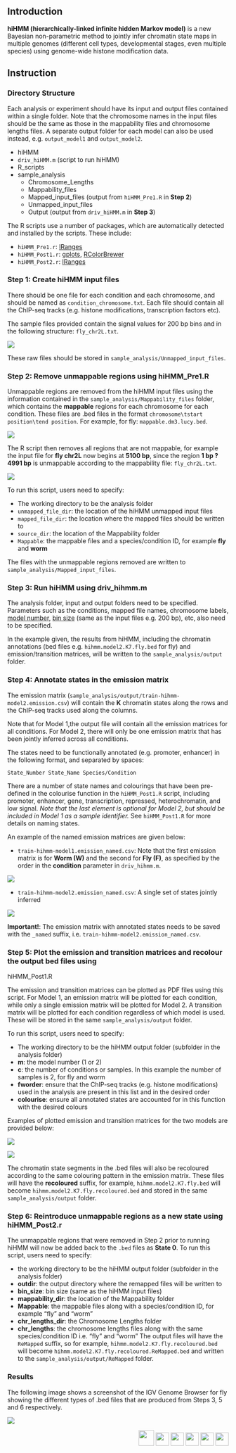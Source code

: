 ## Introduction

**hiHMM (hierarchically-linked infinite hidden Markov model)** is a new Bayesian non-parametric method to jointly infer chromatin state maps in multiple genomes (different cell types, developmental stages, even multiple species) using genome-wide histone modification data. 

## Instruction

### Directory Structure

Each analysis or experiment should have its input and output files contained within a single folder. Note that the chromosome names in the input files should be the same as those in the mappability files and chromosome lengths files. A separate output folder for each model can also be used instead, e.g. `output_model1` and `output_model2`.

* hiHMM
 * `driv_hiHMM.m` (script to run hiHMM)
 * R_scripts
  * sample_analysis
    * Chromosome_Lengths
    * Mappability_files
    * Mapped_input_files (output from `hiHMM_Pre1.R` in **Step 2**)
    * Unmapped_input_files
    * Output (output from `driv_hiHMM.m` in **Step 3**)

The R scripts use a number of packages, which are automatically detected and installed by the scripts. These include:
* `hiHMM_Pre1.r`: [IRanges](http://bioconductor.org/packages/2.3/bioc/html/IRanges.html)
* `hiHMM_Post1.r`: [gplots](http://cran.r-project.org/web/packages/gplots/index.html), [RColorBrewer](http://cran.r-project.org/web/packages/RColorBrewer/index.html)
* `hiHMM_Post2.r`: [IRanges](http://bioconductor.org/packages/2.3/bioc/html/IRanges.html)

### Step 1: Create hiHMM input files

There should be one file for each condition and each chromosome, and should be named as `condition_chromosome.txt`. Each file should contain all the ChIP-seq tracks (e.g. histone modifications, transcription factors etc).

The sample files provided contain the signal values for 200 bp bins and in the following structure: `fly_chr2L.txt`.

![](https://dl.dropboxusercontent.com/u/5327300/hihmm/instruction/fig1.png)

These raw files should be stored in `sample_analysis/Unmapped_input_files`.

### Step 2: Remove unmappable regions using hiHMM_Pre1.R

Unmappable regions are removed from the hiHMM input files using the information contained in the `sample_analysis/Mappability_files` folder, which contains the **mappable** regions for each chromosome for each condition. These files are .bed files in the format `chromosome\tstart position\tend position`. For example, for fly: `mappable.dm3.lucy.bed`.

![](https://dl.dropboxusercontent.com/u/5327300/hihmm/instruction/fig2.png)

The R script then removes all regions that are not mappable, for example the input file for **fly chr2L** now
begins at **5100 bp**, since the region **1 bp ? 4991 bp** is unmappable according to the mappability file: `fly_chr2L.txt`.

![](https://dl.dropboxusercontent.com/u/5327300/hihmm/instruction/fig3.png)

To run this script, users need to specify:
* The working directory to be the analysis folder
* `unmapped_file_dir`: the location of the hiHMM unmapped input files
* `mapped_file_dir`: the location where the mapped files should be written to
* `source_dir`: the location of the Mappability folder
* `Mappable`: the mappable files and a species/condition ID, for example **fly** and **worm**

The files with the unmappable regions removed are written to `sample_analysis/Mapped_input_files`.

### Step 3: Run hiHMM using driv_hihmm.m

The analysis folder, input and output folders need to be specified. Parameters such as the conditions,
mapped file names, chromosome labels, <u>model number</u>, <u>bin size</u> (same as the input files e.g. 200 bp), etc, also need to be specified.

In the example given, the results from hiHMM, including the chromatin annotations (bed files e.g.
`hihmm.model2.K7.fly.bed` for fly) and emission/transition matrices, will be written to the
`sample_analysis/output` folder.

### Step 4: Annotate states in the emission matrix

The emission matrix (`sample_analysis/output/train-hihmm-model2.emission.csv`) will contain the **K**
chromatin states along the rows and the ChIP-seq tracks used along the columns.

Note that for Model 1,the output file will contain all the emission matrices for all conditions. For Model 2, there will only be one emission matrix that has been jointly inferred across all conditions.

The states need to be functionally annotated (e.g. promoter, enhancer) in the following format, and
separated by spaces: 

```
State_Number State_Name Species/Condition
```

There are a number of state names and colourings that have been pre-defined in the colourise
function in the `hiHMM_Post1.R` script, including promoter, enhancer, gene, transcription, repressed,
heterochromatin, and low signal. *Note that the last element is optional for Model 2, but should be
included in Model 1 as a sample identifier.* See `hiHMM_Post1.R` for more details on naming states. 

An
example of the named emission matrices are given below:
* `train-hihmm-model1.emission_named.csv`: Note that the first emission matrix is for **Worm (W)** and the
second for **Fly (F)**, as specified by the order in the **condition** parameter in `driv_hihmm.m`.

![](https://dl.dropboxusercontent.com/u/5327300/hihmm/instruction/fig4.png)

* `train-hihmm-model2.emission_named.csv`: A single set of states jointly inferred

![](https://dl.dropboxusercontent.com/u/5327300/hihmm/instruction/fig5.png)

**Important!**: The emission matrix with annotated states needs to be saved with the `_named` suffix, i.e.
`train-hihmm-model2.emission_named.csv`.

### Step 5: Plot the emission and transition matrices and recolour the output bed files using
hiHMM_Post1.R

The emission and transition matrices can be plotted as PDF files using this script. For Model 1, an
emission matrix will be plotted for each condition, while only a single emission matrix will be plotted for
Model 2. A transition matrix will be plotted for each condition regardless of which model is used. These
will be stored in the same `sample_analysis/output` folder.

To run this script, users need to specify:
* The working directory to be the hiHMM output folder (subfolder in the analysis folder)
* **m**: the model number (1 or 2)
* **c**: the number of conditions or samples. In this example the number of samples is 2, for fly and worm
* **fworder**: ensure that the ChIP-seq tracks (e.g. histone modifications) used in the analysis are present in this list and in the desired order
* **colourise**: ensure all annotated states are accounted for in this function with the desired colours

Examples of plotted emission and transition matrices for the two models are provided below:

![](https://dl.dropboxusercontent.com/u/5327300/hihmm/instruction/fig6.png)

![](https://dl.dropboxusercontent.com/u/5327300/hihmm/instruction/fig7.png)

The chromatin state segments in the .bed files will also be recoloured according to the same colouring pattern in the emission matrix. These files will have the **recoloured** suffix, for example, `hihmm.model2.K7.fly.bed` will become `hihmm.model2.K7.fly.recoloured.bed` and stored in the same `sample_analysis/output` folder.

### Step 6: Reintroduce unmappable regions as a new state using hiHMM_Post2.r
The unmappable regions that were removed in Step 2 prior to running hiHMM will now be added back to the `.bed` files as **State 0**.
To run this script, users need to specify:
* the working directory to be the hiHMM output folder (subfolder in the analysis folder)
* **outdir**: the output directory where the remapped files will be written to
* **bin_size**: bin size (same as the hiHMM input files)
* **mappability_dir**: the location of the Mappability folder
* **Mappable**: the mappable files along with a species/condition ID, for example “fly” and “worm”
* **chr_lengths_dir**: the Chromosome Lengths folder
* **chr_lengths**: the chromosome lengths files along with the same species/condition ID i.e. “fly” and “worm”
The output files will have the `ReMapped` suffix, so for example, `hihmm.model2.K7.fly.recoloured.bed` will become `hihmm.model2.K7.fly.recoloured.ReMapped.bed` and written to the `sample_analysis/output/ReMapped` folder.

### Results

The following image shows a screenshot of the IGV Genome Browser for fly showing the different types of .bed files that are produced from Steps 3, 5 and 6 respectively.

![](https://dl.dropboxusercontent.com/u/5327300/hihmm/instruction/fig8.png)

<div style="display:block;margin-right:auto;text-align:right">
<a href="http://www.ajou.ac.kr/en/index.jsp" rel="nofollow"><img border="0" height="35" src="https://sites.google.com/site/kasohn/_/rsrc/1391695588708/software/ajou3.gif?height=35" /></a>
<a href="https://research.unsw.edu.au/people/dr-joshua-ho" rel="nofollow"><img border="0" height="30" src="https://sites.google.com/site/kasohn/_/rsrc/1391696102021/software/unsw2.png?height=30" /></a>
<a href="http://www.victorchang.edu.au/home/our-research/faculty-detail/?faculty_name=dr-joshua-w-k-ho" rel="nofollow"><img border="0" height="30" src="https://sites.google.com/site/kasohn/_/rsrc/1391696055263/software/vccri.png?height=30" /></a>
<a href="http://www.brighamandwomens.org/Departments_and_Services/medicine/services/genetics/default.aspx" rel="nofollow"><img border="0" height="30" src="https://sites.google.com/site/kasohn/_/rsrc/1391696035753/software/brig1.jpg?height=30" /></a>
<a href="http://compbio.med.harvard.edu" rel="nofollow"><img border="0" height="30" src="https://sites.google.com/site/kasohn/_/rsrc/1391696008781/software/harvard2.png?height=30" /></a>
<a href="http://www.snubi.org" rel="nofollow"><img border="0" height="30" src="https://sites.google.com/site/kasohn/_/rsrc/1391696120344/software/seoul3.png?height=30" />
</a></div>
